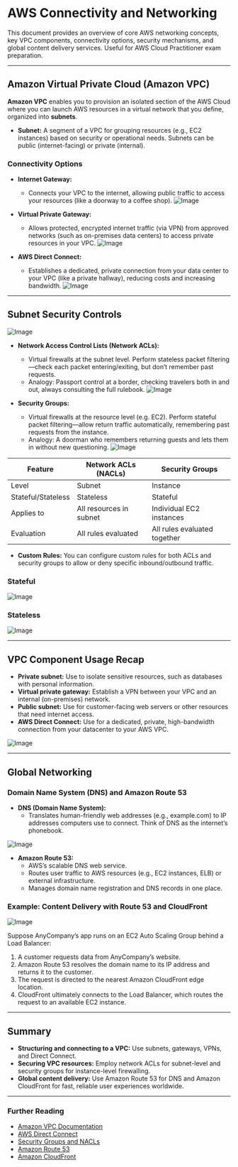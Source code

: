 # AWS Connectivity and Networking

This document provides an overview of core AWS networking concepts, key VPC components, connectivity options, security mechanisms, and global content delivery services. Useful for AWS Cloud Practitioner exam preparation.

---

## Amazon Virtual Private Cloud (Amazon VPC)

**Amazon VPC** enables you to provision an isolated section of the AWS Cloud where you can launch AWS resources in a virtual network that you define, organized into **subnets**.

- **Subnet:** A segment of a VPC for grouping resources (e.g., EC2 instances) based on security or operational needs. Subnets can be public (internet-facing) or private (internal).

### Connectivity Options

- **Internet Gateway:**  
  - Connects your VPC to the internet, allowing public traffic to access your resources (like a doorway to a coffee shop).
![Image](https://github.com/user-attachments/assets/73cb53c2-cb5d-43d6-858d-8b0c4454f0ad)

- **Virtual Private Gateway:**  
  - Allows protected, encrypted internet traffic (via VPN) from approved networks (such as on-premises data centers) to access private resources in your VPC.
![Image](https://github.com/user-attachments/assets/1bd6972f-e814-43b6-9e7c-018f4c56881e)

- **AWS Direct Connect:**  
  - Establishes a dedicated, private connection from your data center to your VPC (like a private hallway), reducing costs and increasing bandwidth.
![Image](https://github.com/user-attachments/assets/357a735f-4bce-4a0f-b4a5-2fe831fe01ec)

---

## Subnet Security Controls

![Image](https://github.com/user-attachments/assets/173388f1-8ec7-43bd-b5bf-17e88da88709)

- **Network Access Control Lists (Network ACLs):**
  - Virtual firewalls at the subnet level. Perform stateless packet filtering—check each packet entering/exiting, but don’t remember past requests.
  - Analogy: Passport control at a border, checking travelers both in and out, always consulting the full rulebook.
![Image](https://github.com/user-attachments/assets/937386d3-82be-4a62-b7bb-eb660daea4a7)

- **Security Groups:**
  - Virtual firewalls at the resource level (e.g. EC2). Perform stateful packet filtering—allow return traffic automatically, remembering past requests from the instance.
  - Analogy: A doorman who remembers returning guests and lets them in without new questioning.
![Image](https://github.com/user-attachments/assets/98836a54-28e5-4b8e-9ac0-ab6b1063bb32)


| Feature             | Network ACLs (NACLs)      | Security Groups            |
|---------------------|--------------------------|----------------------------|
| Level               | Subnet                   | Instance                   |
| Stateful/Stateless  | Stateless                | Stateful                   |
| Applies to          | All resources in subnet  | Individual EC2 instances   |
| Evaluation          | All rules evaluated      | All rules evaluated together|

- **Custom Rules:** You can configure custom rules for both ACLs and security groups to allow or deny specific inbound/outbound traffic.

### Stateful
![Image](https://github.com/user-attachments/assets/65eacfe0-2c8a-4871-b078-cd1411c0a185)

### Stateless
![Image](https://github.com/user-attachments/assets/535beba9-1b46-45b9-b74a-449dd518232a)

---

## VPC Component Usage Recap

- **Private subnet:** Use to isolate sensitive resources, such as databases with personal information.
- **Virtual private gateway:** Establish a VPN between your VPC and an internal (on-premises) network.
- **Public subnet:** Use for customer-facing web servers or other resources that need internet access.
- **AWS Direct Connect:** Use for a dedicated, private, high-bandwidth connection from your datacenter to your AWS VPC.

![Image](https://github.com/user-attachments/assets/02157995-02de-43aa-8937-8f4b7dd48bf5)

---

## Global Networking

### Domain Name System (DNS) and Amazon Route 53

- **DNS (Domain Name System):**  
  - Translates human-friendly web addresses (e.g., example.com) to IP addresses computers use to connect. Think of DNS as the internet’s phonebook.

![Image](https://github.com/user-attachments/assets/814dbbbe-e680-4d3b-9e39-0c8f0c6ef3ee)

- **Amazon Route 53:**
  - AWS’s scalable DNS web service.
  - Routes user traffic to AWS resources (e.g., EC2 instances, ELB) or external infrastructure.
  - Manages domain name registration and DNS records in one place.

### Example: Content Delivery with Route 53 and CloudFront

![Image](https://github.com/user-attachments/assets/a806b054-b429-40a3-aed0-944b17723a81)

Suppose AnyCompany’s app runs on an EC2 Auto Scaling Group behind a Load Balancer:

1. A customer requests data from AnyCompany’s website.
2. Amazon Route 53 resolves the domain name to its IP address and returns it to the customer.
3. The request is directed to the nearest Amazon CloudFront edge location.
4. CloudFront ultimately connects to the Load Balancer, which routes the request to an available EC2 instance.

---

## Summary

- **Structuring and connecting to a VPC:** Use subnets, gateways, VPNs, and Direct Connect.
- **Securing VPC resources:** Employ network ACLs for subnet-level and security groups for instance-level firewalling.
- **Global content delivery:** Use Amazon Route 53 for DNS and Amazon CloudFront for fast, reliable user experiences worldwide.

---

### Further Reading

- [Amazon VPC Documentation](https://docs.aws.amazon.com/vpc/index.html)
- [AWS Direct Connect](https://aws.amazon.com/directconnect/)
- [Security Groups and NACLs](https://docs.aws.amazon.com/vpc/latest/userguide/VPC_Security.html)
- [Amazon Route 53](https://aws.amazon.com/route53/)
- [Amazon CloudFront](https://aws.amazon.com/cloudfront/)
